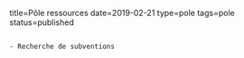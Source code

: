 title=Pôle ressources
date=2019-02-21
type=pole
tags=pole
status=published
~~~~~~

- Recherche de subventions